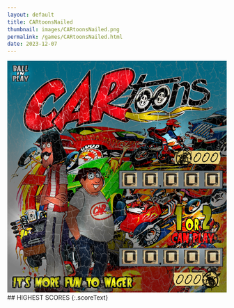 ```yaml
---
layout: default
title: CARtoonsNailed
thumbnail: images/CARtoonsNailed.png
permalink: /games/CARtoonsNailed.html
date: 2023-12-07
---
```


<img src="../images/CARtoonsNailed.png" class="gameThumbnail img-fluid mx-auto align-middle">
## HIGHEST SCORES
{:.scoreText}


